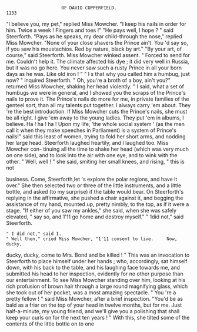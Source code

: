                          OF DAVID COPPERFIELD.                            1133
   "I believe you, my pet," replied Miss Mowcher. "I keep his nails in
order for him. Twice a week ! Fingers and toes !"
   "He pays well, I hope ? " said Steerforth.
   "Pays as he speaks, my dear child-through the nose," replied Miss
Mowcher. "None of your close shavers the Prince ain't. You 'd say so,
if you saw his moustachios. Red by nature, black by art."
   "By your art, of course," said Steerforth.
   Miss Mowcher winked assent. " Forced to send for me. Couldn't
help it. The climate affected his dye ; it did very well in Russia, but it
was no go here. You never saw such a rusty Prince in all your born
days as he was. Like old iron ! "
   " I s that why you called him a humbug, just now? " inquired Steerforth.
   " Oh, you're a broth of a boy, ain't you?" returned Miss Mowcher,
shaking her head violently. " I said, what a set of humbugs we were in
general, and I showed you the scraps of the Prince's nails to prove it. The
Prince's nails do more for me, in private families of the genteel sort, than
all my talents put together. I always carry 'em about. They 're the best
introduction. If Miss Mowcher cuts the Prince's nails, she must be all
right. I give 'em away to the young ladies. They put 'em in albums,
I believe. Ha ! ha ! ha ! Upon my life, 'the whole social system ' (as the
men call it when they make speeches in Parliament) is a system of Prince's
nails!" said this least of women, trying to fold her short arms, and
nodding her large head.
   Steerforth laughed heartily, and I laughed too. Miss Mowcher con-
tinuing all the time to shake her head (which was very much on one side),
and to look into the air with one eye, and to wink with the other.
   " Well, well ! " she said, smiting her small knees, and rising, " this is not

business. Come, Steerforth,let 's explore the polar regions, and have it over."
   She then selected two or three of the little instruments, and a little
bottle, and asked (to my surprise) if the table would bear. On Steerforth's
replying in the affirmative, she pushed a chair against it, and begging the
assistance of my hand, mounted up, pretty nimbly, to the top, as if it
were a stage.
    "If either of you saw my ankles," she said, when she was safely
elevated, " say so, and 1'11 go home and destroy myself."
    " 1did not," said Steerforth.

    " I did not," said I.
    " Well then," cried Miss Mowcher, "1'11 consent to live.     Now, ducky,
 ducky, ducky, come to Mrs. Bond and be killed ! "
    This was an invocation to Steerforth to place himself under her hands ;
 who, accordingly, sat himself down, with his back to the table, and his
laughing face towards me, and submitted his head to her inspection,
 evidently for no other purpose than our entertainment. To see Miss
 Mowcher standing over him, looking at his rich profusion of brown hair
 through a large round magnifying glass, which she took out of her pocket,
 was a most amazing spectacle.
    " You 're a pretty fellow ! " said Miss Mowcher, after a brief inspection.
 "You'd be as bald as a friar on the top of your head in twelve months,
 but for me. Just half-a-minute, my young friend, and we'll give you a
 polishing that shall keep your curls on for the next ten years ! "
    With this, she tilted some of the contents of the little bottle on to one
